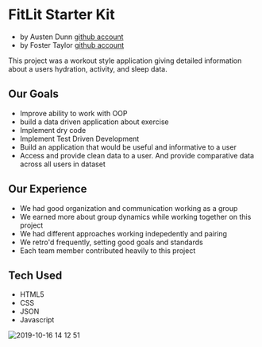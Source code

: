 # FitLit Starter Kit

* by Austen Dunn [github account](https://github.com/Dunn-Austen)
* by Foster Taylor [github account](https://github.com/foster55f)

This project was a workout style application giving detailed information about a users hydration, activity, and sleep data.

## Our Goals
- Improve ability to work with OOP
- build a data driven application about exercise
- Implement dry code
- Implement Test Driven Development
- Build an application that would be useful and informative to a user
- Access and provide clean data to a user.  And provide comparative data across all users in dataset

## Our Experience
- We had good organization and communication working as a group
- We earned more about group dynamics while working together on this project
- We had different approaches working indepedently and pairing
- We retro'd frequently, setting good goals and standards
- Each team member contributed heavily to this project


## Tech Used
- HTML5
- CSS
- JSON
- Javascript

![2019-10-16 14 12 51](https://user-images.githubusercontent.com/50148342/66955485-aab2ae80-f01f-11e9-942b-7deb92a9c0ff.gif)
